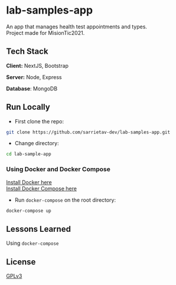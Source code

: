 # lab-samples-app

An app that manages health test appointments and types.\
Project made for MisionTic2021.

## Tech Stack

**Client:** NextJS, Bootstrap

**Server:** Node, Express

**Database**: MongoDB

## Run Locally

- First clone the repo:

```bash
git clone https://github.com/sarrietav-dev/lab-samples-app.git
```

- Change directory:

```bash
cd lab-sample-app
```

### Using Docker and Docker Compose

[Install Docker here](https://docs.docker.com/get-docker/)\
[Install Docker Compose here](https://docs.docker.com/compose/install/)

- Run `docker-compose` on the root directory:

```bash
docker-compose up
```

## Lessons Learned

Using `docker-compose`

## License

[GPLv3](https://choosealicense.com/licenses/gpl-3.0/)
